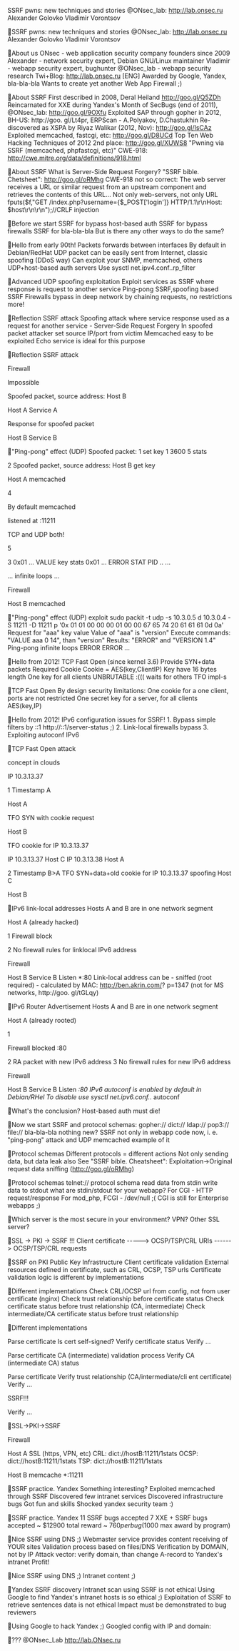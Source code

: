 SSRF pwns: new techniques and stories
@ONsec_lab: http://lab.onsec.ru
Alexander Golovko Vladimir Vorontsov

SSRF pwns: new techniques and stories
@ONsec_lab: http://lab.onsec.ru
Alexander Golovko Vladimir Vorontsov

About us
ONsec - web application security company founders since 2009 Alexander - network security expert, Debian GNU/Linux maintainer Vladimir - webapp security expert, bughunter @ONsec_lab - webapp security research Twi+Blog: http://lab.onsec.ru [ENG] Awarded by Google, Yandex, bla-bla-bla Wants to create yet another Web App Firewall ;)

About SSRF
First described in 2008, Deral Heiland http://goo.gl/Q5ZDh Reincarnated for XXE during Yandex's Month of SecBugs (end of 2011), @ONsec_lab: http://goo.gl/9OXfu Exploited SAP through gopher in 2012, BH-US: http://goo. gl/Lt4pr, ERPScan - A.Polyakov, D.Chastukhin Re-discovered as XSPA by Riyaz Walikar (2012, Nov): http://goo.gl/IsCAz Exploited memcached, fastcgi, etc: http://goo.gl/D8UCd Top Ten Web Hacking Techniques of 2012 2nd place: http://goo.gl/XUWS8 "Pwning via SSRF (memcached, phpfastcgi, etc)" CWE-918: http://cwe.mitre.org/data/definitions/918.html

About SSRF
What is Server-Side Request Forgery? "SSRF bible. Chetsheet": http://goo.gl/oRMhg CWE-918 not so correct: The web server receives a URL or similar request from an upstream component and retrieves the contents of this URL... Not only web-servers, not only URL
fputs($f,"GET /index.php?username={$_POST['login']} HTTP/1.1\r\nHost: $host\r\n\r\n");//CRLF injection

Before we start
SSRF for bypass host-based auth SSRF for bypass firewalls SSRF for bla-bla-bla
But is there any other ways to do the same?

Hello from early 90th!
Packets forwards between interfaces By default in Debian/RedHat UDP packet can be easily sent from Internet, classic spoofing (DDoS way)
Can exploit your SNMP, memcached, others UDP+host-based auth servers Use sysctl net.ipv4.conf.<all>.rp_filter

Advanced UDP spoofing exploitation
Exploit services as SSRF where response is request to another service Ping-pong SSRF,spoofing based SSRF
Firewalls bypass in deep network by chaining requests, no restrictions more!

Reflection SSRF attack
 Spoofing attack where service response used as a request for another service - Server-Side Request Forgery
 In spoofed packet attacker set source IP/port from victim
 Memcached easy to be exploited  Echo service is ideal for this purpose

Reflection SSRF attack

Firewall

Impossible

Spoofed packet, source address: Host B

Host A Service A

Response for spoofed packet

Host B Service B

"Ping-pong" effect (UDP)
Spoofed packet: 1 set key 1 3600 5
stats

2
Spoofed packet, source address: Host B get key

Host A memcached

4

By default memcached

listened at :11211

TCP and UDP both!

5

3
0x01 ... VALUE key stats
0x01 ... ERROR STAT PID .. ...

... infinite loops ...

Firewall

Host B memcached

"Ping-pong" effect (UDP) exploit
sudo packit -t udp -s 10.3.0.5 d 10.3.0.4 -S 11211 -D 11211 p '0x 01 01 00 00 00 01 00 00 67 65 74 20 61 61 61 0d 0a'
Request for "aaa" key value Value of "aaa" is "version"
Execute commands: "VALUE aaa 0 14", than "version" Results: "ERROR" and "VERSION 1.4"
Ping-pong infinite loops ERROR ERROR ...

Hello from 2012!
TCP Fast Open (since kernel 3.6) Provide SYN+data packets Required Cookie Cookie = AES(key,ClientIP) Key have 16 bytes length One key for all clients UNBRUTABLE :((( waits for others TFO impl-s

TCP Fast Open
By design security limitations: One cookie for a one client, ports are not restricted One secret key for a server, for all clients AES(key,IP)

Hello from 2012!
IPv6 configuration issues for SSRF! 1. Bypass simple filters by ::1
http://::1/server-status ;) 2. Link-local firewalls bypass 3. Exploiting autoconf IPv6

TCP Fast Open attack

concept in clouds

IP 10.3.13.37

1 Timestamp A

Host A

TFO SYN with cookie request

Host B

TFO cookie for IP 10.3.13.37

IP 10.3.13.37
Host C
IP 10.3.13.38
Host A

2 Timestamp B>A
TFO SYN+data+old cookie for IP 10.3.13.37 spoofing Host C

Host B

IPv6 link-local addresses
Hosts A and B are in one network segment

Host A (already hacked)

1 Firewall block

2 No firewall rules for linklocal IPv6 address

Firewall

Host B Service B Listen *:80
Link-local address can be - sniffed (root required) - calculated by MAC: http://ben.akrin.com/? p=1347 (not for MS networks, http://goo. gl/tGLqy)

IPv6 Router Advertisement
Hosts A and B are in one network segment

Host A (already rooted)

1

Firewall blocked :80

2 RA packet with new IPv6 address
3 No firewall rules for new IPv6 address

Firewall

Host B Service B Listen *:80
IPv6 autoconf is enabled by default in Debian/RHel
To disable use sysctl net.ipv6.conf.*. autoconf

What's the conclusion?
Host-based auth must die!

Now we start
SSRF and protocol schemas: gopher:// dict:// ldap:// pop3:// file:// bla-bla-bla nothing new?
SSRF not only in webapp code now, i. e. "ping-pong" attack and UDP memcached example of it

Protocol schemas
Different protocols = different actions Not only sending data, but data leak also
See "SSRF bible. Cheatsheet": Exploitation->Original request data sniffing (http://goo.gl/oRMhg)

Protocol schemas
telnet:// protocol schema  read data from stdin  write data to stdout what are stdin/stdout for your webapp? For CGI - HTTP request/response For mod_php, FCGI - /dev/null ;( CGI is still for Enterprise webapps ;)

Which server is the most secure in your environment?
VPN? Other SSL server?

SSL -> PKI -> SSRF !!!
Client certificate -----> OCSP/TSP/CRL URIs ------> OCSP/TSP/CRL requests

SSRF on PKI
Public Key Infrastructure Client certificate validation External resources defined in certificate, such as CRL, OCSP, TSP urls Certificate validation logic is different by implementations

Different implementations
 Check CRL/OCSP url from config, not from user certificate (nginx)
 Check trust relationship before certificate status
 Check certificate status before trust relationship (CA, intermediate)
 Check intermediate/CA certificate status before trust relationship

Different implementations

Parse certificate
Is cert self-signed?
Verify certificate status
Verify ...

Parse certificate
CA (intermediate) validation process
Verify CA (intermediate CA) status

Parse certificate
Verify trust relationship (CA/intermediate/cli ent certificate)
Verify ...

SSRF!!!

Verify ...

SSL->PKI->SSRF

Firewall

Host A SSL (https, VPN, etc)
CRL: dict://hostB:11211/1stats OCSP: dict://hostB:11211/1stats TSP: dict://hostB:11211/1stats

Host B memcache
*:11211

SSRF practice. Yandex
Something interesting?  Exploited memcached through SSRF  Discovered few intranet services  Discovered infrastructure bugs  Got fun and skills  Shocked yandex security team :)

SSRF practice. Yandex
11 SSRF bugs accepted 7 XXE + SSRF bugs accepted ~ $12900 total reward ~ $760 per bug ($1000 max award by program)

Nice SSRF using DNS ;)
 Webmaster service provides content receiving of YOUR sites
 Validation process based on files/DNS
 Verification by DOMAIN, not by IP  Attack vector: verify domain, than
change A-record to Yandex's intranet  Profit!

Nice SSRF using DNS ;)
Intranet content ;)

Yandex SSRF discovery
 Intranet scan using SSRF is not ethical
 Using Google to find Yandex's intranet hosts is so ethical ;)
 Exploitation of SSRF to retrieve sentences data is not ethical
 Impact must be demonstrated to bug reviewers

Using Google to hack Yandex ;)
Googled config with IP and domain:

???
@ONsec_Lab http://lab.ONsec.ru

